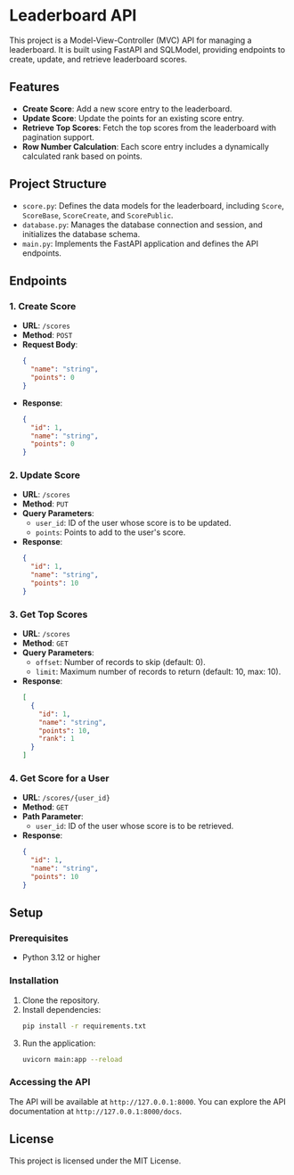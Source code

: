 # Leaderboard API

This project is a Model-View-Controller (MVC) API for managing a leaderboard. It is built using FastAPI and SQLModel, providing endpoints to create, update, and retrieve leaderboard scores.

## Features

- **Create Score**: Add a new score entry to the leaderboard.
- **Update Score**: Update the points for an existing score entry.
- **Retrieve Top Scores**: Fetch the top scores from the leaderboard with pagination support.
- **Row Number Calculation**: Each score entry includes a dynamically calculated rank based on points.

## Project Structure

- `score.py`: Defines the data models for the leaderboard, including `Score`, `ScoreBase`, `ScoreCreate`, and `ScorePublic`.
- `database.py`: Manages the database connection and session, and initializes the database schema.
- `main.py`: Implements the FastAPI application and defines the API endpoints.

## Endpoints

### 1. Create Score
- **URL**: `/scores`
- **Method**: `POST`
- **Request Body**:
  ```json
  {
    "name": "string",
    "points": 0
  }
  ```
- **Response**:
  ```json
  {
    "id": 1,
    "name": "string",
    "points": 0
  }
  ```

### 2. Update Score
- **URL**: `/scores`
- **Method**: `PUT`
- **Query Parameters**:
  - `user_id`: ID of the user whose score is to be updated.
  - `points`: Points to add to the user's score.
- **Response**:
  ```json
  {
    "id": 1,
    "name": "string",
    "points": 10
  }
  ```

### 3. Get Top Scores
- **URL**: `/scores`
- **Method**: `GET`
- **Query Parameters**:
  - `offset`: Number of records to skip (default: 0).
  - `limit`: Maximum number of records to return (default: 10, max: 10).
- **Response**:
  ```json
  [
    {
      "id": 1,
      "name": "string",
      "points": 10,
      "rank": 1
    }
  ]
  ```

### 4. Get Score for a User
- **URL**: `/scores/{user_id}`
- **Method**: `GET`
- **Path Parameter**:
  - `user_id`: ID of the user whose score is to be retrieved.
- **Response**:
  ```json
  {
    "id": 1,
    "name": "string",
    "points": 10
  }
  ```

## Setup

### Prerequisites
- Python 3.12 or higher

### Installation
1. Clone the repository.
2. Install dependencies:
   ```bash
   pip install -r requirements.txt
   ```
3. Run the application:
   ```bash
   uvicorn main:app --reload
   ```

### Accessing the API
The API will be available at `http://127.0.0.1:8000`. You can explore the API documentation at `http://127.0.0.1:8000/docs`.

## License
This project is licensed under the MIT License.